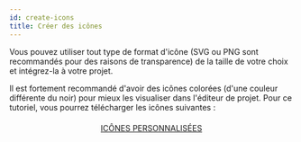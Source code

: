 ```yaml
---
id: create-icons
title: Créer des icônes
---
```


Vous pouvez utiliser tout type de format d'icône (SVG ou PNG sont recommandés pour des raisons de transparence) de la taille de votre choix et intégrez-la à votre projet.

Il est fortement recommandé d'avoir des icônes colorées (d'une couleur différente du noir) pour mieux les visualiser dans l'éditeur de projet. Pour ce tutoriel, vous pourrez télécharger les icônes suivantes :

<div style="text-align: center; margin-top: 20px">
  <p spaces-before="0">
    <a class="button"
href="../assets/en/custom-icons/Custom-Icons.zip">ICÔNES PERSONNALISÉES</a>
  </p>
</div>

